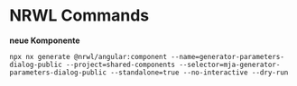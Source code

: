 # NRWL Commands

__neue Komponente__

```
npx nx generate @nrwl/angular:component --name=generator-parameters-dialog-public --project=shared-components --selector=mja-generator-parameters-dialog-public --standalone=true --no-interactive --dry-run 
```